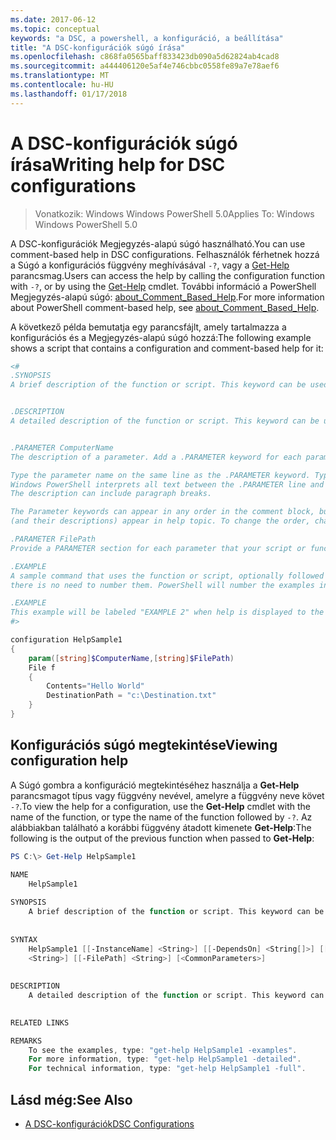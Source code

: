 ```yaml
---
ms.date: 2017-06-12
ms.topic: conceptual
keywords: "a DSC, a powershell, a konfiguráció, a beállítása"
title: "A DSC-konfigurációk súgó írása"
ms.openlocfilehash: c868fa0565baff833423db090a5d62824ab4cad8
ms.sourcegitcommit: a444406120e5af4e746cbbc0558fe89a7e78aef6
ms.translationtype: MT
ms.contentlocale: hu-HU
ms.lasthandoff: 01/17/2018
---
```

# <a name="writing-help-for-dsc-configurations"></a><span data-ttu-id="33a2e-103">A DSC-konfigurációk súgó írása</span><span class="sxs-lookup"><span data-stu-id="33a2e-103">Writing help for DSC configurations</span></span>

><span data-ttu-id="33a2e-104">Vonatkozik: Windows Windows PowerShell 5.0</span><span class="sxs-lookup"><span data-stu-id="33a2e-104">Applies To: Windows Windows PowerShell 5.0</span></span>

<span data-ttu-id="33a2e-105">A DSC-konfigurációk Megjegyzés-alapú súgó használható.</span><span class="sxs-lookup"><span data-stu-id="33a2e-105">You can use comment-based help in DSC configurations.</span></span> <span data-ttu-id="33a2e-106">Felhasználók férhetnek hozzá a Súgó a konfigurációs függvény meghívásával `-?`, vagy a [Get-Help](https://technet.microsoft.com/en-us/library/hh849696.aspx) parancsmag.</span><span class="sxs-lookup"><span data-stu-id="33a2e-106">Users can access the help by calling the configuration function with `-?`, or by using the [Get-Help](https://technet.microsoft.com/en-us/library/hh849696.aspx) cmdlet.</span></span> <span data-ttu-id="33a2e-107">További információ a PowerShell Megjegyzés-alapú súgó: [about_Comment_Based_Help](https://technet.microsoft.com/en-us/library/hh847834.aspx).</span><span class="sxs-lookup"><span data-stu-id="33a2e-107">For more information about PowerShell comment-based help, see [about_Comment_Based_Help](https://technet.microsoft.com/en-us/library/hh847834.aspx).</span></span>

<span data-ttu-id="33a2e-108">A következő példa bemutatja egy parancsfájlt, amely tartalmazza a konfigurációs és a Megjegyzés-alapú súgó hozzá:</span><span class="sxs-lookup"><span data-stu-id="33a2e-108">The following example shows a script that contains a configuration and comment-based help for it:</span></span>

```powershell
<#
.SYNOPSIS
A brief description of the function or script. This keyword can be used only once for each configuration.


.DESCRIPTION
A detailed description of the function or script. This keyword can be used only once for each configuration.


.PARAMETER ComputerName
The description of a parameter. Add a .PARAMETER keyword for each parameter in the function or script syntax.

Type the parameter name on the same line as the .PARAMETER keyword. Type the parameter description on the lines following the .PARAMETER keyword. 
Windows PowerShell interprets all text between the .PARAMETER line and the next keyword or the end of the comment block as part of the parameter description. 
The description can include paragraph breaks.

The Parameter keywords can appear in any order in the comment block, but the function or script syntax determines the order in which the parameters 
(and their descriptions) appear in help topic. To change the order, change the syntax.

.PARAMETER FilePath
Provide a PARAMETER section for each parameter that your script or function accepts.

.EXAMPLE
A sample command that uses the function or script, optionally followed by sample output and a description. Repeat this keyword for each example. If you have multiple examples,
there is no need to number them. PowerShell will number the examples in help text.

.EXAMPLE
This example will be labeled "EXAMPLE 2" when help is displayed to the user.
#>

configuration HelpSample1
{
    param([string]$ComputerName,[string]$FilePath)
    File f
    {
        Contents="Hello World"
        DestinationPath = "c:\Destination.txt"
    }
}
```

## <a name="viewing-configuration-help"></a><span data-ttu-id="33a2e-109">Konfigurációs súgó megtekintése</span><span class="sxs-lookup"><span data-stu-id="33a2e-109">Viewing configuration help</span></span>

<span data-ttu-id="33a2e-110">A Súgó gombra a konfiguráció megtekintéséhez használja a **Get-Help** parancsmagot típus vagy függvény nevével, amelyre a függvény neve követ `-?`.</span><span class="sxs-lookup"><span data-stu-id="33a2e-110">To view the help for a configuration, use the **Get-Help** cmdlet with the name of the function, or type the name of the function followed by `-?`.</span></span> <span data-ttu-id="33a2e-111">Az alábbiakban található a korábbi függvény átadott kimenete **Get-Help**:</span><span class="sxs-lookup"><span data-stu-id="33a2e-111">The following is the output of the previous function when passed to **Get-Help**:</span></span>

```powershell
PS C:\> Get-Help HelpSample1

NAME
    HelpSample1
    
SYNOPSIS
    A brief description of the function or script. This keyword can be used only once for each configuration.
    
    
SYNTAX
    HelpSample1 [[-InstanceName] <String>] [[-DependsOn] <String[]>] [[-OutputPath] <String>] [[-ConfigurationData] <Hashtable>] [[-ComputerName] 
    <String>] [[-FilePath] <String>] [<CommonParameters>]
    
    
DESCRIPTION
    A detailed description of the function or script. This keyword can be used only once for each configuration.
    

RELATED LINKS

REMARKS
    To see the examples, type: "get-help HelpSample1 -examples".
    For more information, type: "get-help HelpSample1 -detailed".
    For technical information, type: "get-help HelpSample1 -full".
```

## <a name="see-also"></a><span data-ttu-id="33a2e-112">Lásd még:</span><span class="sxs-lookup"><span data-stu-id="33a2e-112">See Also</span></span>
* [<span data-ttu-id="33a2e-113">A DSC-konfigurációk</span><span class="sxs-lookup"><span data-stu-id="33a2e-113">DSC Configurations</span></span>](configurations.md)

